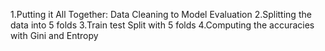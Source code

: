 1.Putting it All Together: Data Cleaning to Model Evaluation
2.Splitting the data into 5 folds
3.Train test Split with 5 folds
4.Computing the accuracies with Gini and Entropy

